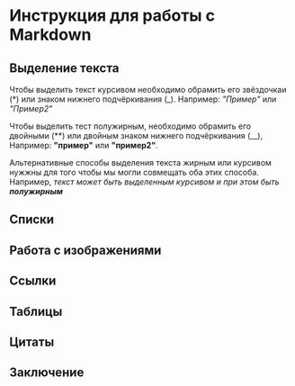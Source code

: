 # Инструкция для работы с Markdown

## Выделение текста

Чтобы выделить текст курсивом необходимо обрамить его звёздочкаи (*) или знаком нижнего подчёркивания (_). Например: *"Пример"* или _"Пример2"_

Чтобы выделить тест полужирным, необходимо обрамить его двойными (**) или двойным знаком нижнего подчёркивания (__), Например: **"пример"** или __"пример2"__.

Альтернативные способы выделения текста жирным или курсивом нужжны для того чтобы мы могли совмещать оба этих способа. Например, _текст может быть выделенным курсивом и при этом быть **полужирным**_

## Списки

## Работа с изображениями

## Ссылки

## Таблицы

## Цитаты

## Заключение